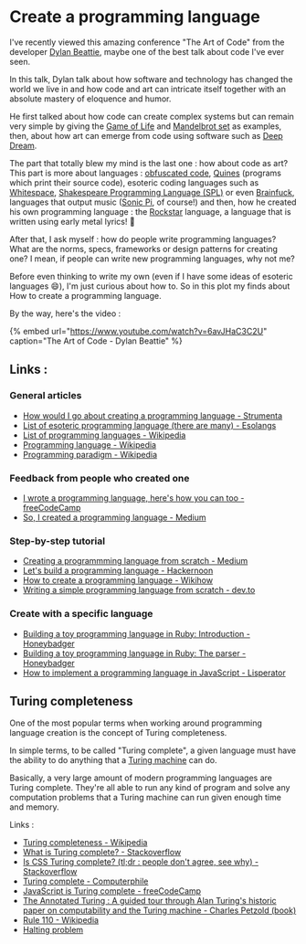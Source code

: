 # Create a programming language

I've recently viewed this amazing conference "The Art of Code" from the developer [Dylan Beattie](https://dylanbeattie.net/about), maybe one of the best talk about code I've ever seen.

In this talk, Dylan talk about how software and technology has changed the world we live in and how code and art can intricate itself together with an absolute mastery of eloquence and humor.

He first talked about how code can create complex systems but can remain very simple by giving the [Game of Life](https://en.wikipedia.org/wiki/Conway%27s_Game_of_Life) and [Mandelbrot set](https://en.wikipedia.org/wiki/Mandelbrot_set) as examples, then, about how art can emerge from code using software such as [Deep Dream](https://github.com/google/deepdream).

The part that totally blew my mind is the last one : how about code as art? This part is more about languages : [obfuscated code](https://en.wikipedia.org/wiki/Obfuscation_%28software%29), [Quines](https://en.wikipedia.org/wiki/Quine_%28computing%29) \(programs which print their source code\), esoteric coding languages such as [Whitespace](https://esolangs.org/wiki/Whitespace), [Shakespeare Programming Language \(SPL\)](https://fr.wikipedia.org/wiki/Shakespeare_Programming_Language) or even [Brainfuck](https://esolangs.org/wiki/Brainfuck), languages that output music \([Sonic Pi](https://sonic-pi.net/), of course!\) and then, how he created his own programming language : the [Rockstar](https://github.com/RockstarLang/rockstar) language, a language that is written using early metal lyrics! 🎸

After that, I ask myself : how do people write programming languages? What are the norms, specs, frameworks or design patterns for creating one? I mean, if people can write new programming languages, why not me?

Before even thinking to write my own \(even if I have some ideas of esoteric languages 😄\), I'm just curious about how to. So in this plot my finds about How to create a programming language.

By the way, here's the video :

{% embed url="https://www.youtube.com/watch?v=6avJHaC3C2U" caption="The Art of Code - Dylan Beattie" %}

## Links :

### General articles

* [How would I go about creating a programming language - Strumenta](https://tomassetti.me/how-to-create-programming-language/)
* [List of esoteric programming language \(there are many\) - Esolangs](https://esolangs.org/wiki/Language_list)
* [List of programming languages - Wikipedia](https://en.wikipedia.org/wiki/List_of_programming_languages)
* [Programming language - Wikipedia](https://en.wikipedia.org/wiki/Programming_language)
* [Programming paradigm - Wikipedia](https://en.wikipedia.org/wiki/Programming_paradigm)

### Feedback from people who created one

* [I wrote a programming language, here's how you can too - freeCodeCamp](https://www.freecodecamp.org/news/the-programming-language-pipeline-91d3f449c919/)
* [So, I created a programming language - Medium](https://medium.com/young-coder/so-i-created-a-programming-language-4d9c11038d22)

### Step-by-step tutorial

* [Creating a programmming language from scratch - Medium](https://medium.com/swlh/creating-a-programming-language-from-scratch-244b88e33e2f)
* [Let's build a programming language - Hackernoon](https://hackernoon.com/lets-build-a-programming-language-2612349105c6)
* [How to create a programming language - Wikihow](https://www.wikihow.com/Create-a-Programming-Language)
* [Writing a simple programming language from scratch - dev.to](https://dev.to/evantypanski/writing-a-simple-programming-language-from-scratch-part-1-54a2)

### Create with a specific language

* [Building a toy programming language in Ruby: Introduction - Honeybadger](https://www.honeybadger.io/blog/stoffle-introduction/)
* [Building a toy programming language in Ruby: The parser - Honeybadger](https://www.honeybadger.io/blog/ruby-parser-stoffle/)
* [How to implement a programming language in JavaScript - Lisperator](http://lisperator.net/pltut/)

## Turing completeness

One of the most popular terms when working around programming language creation is the concept of Turing completeness.

In simple terms, to be called "Turing complete", a given language must have the ability to do anything that a [Turing machine](https://www.youtube.com/watch?v=PLVCscCY4xI) can do.

Basically, a very large amount of modern programming languages are Turing complete. They're all able to run any kind of program and solve any computation problems that a Turing machine can run given enough time and memory.

Links :

* [Turing completeness - Wikipedia](https://en.wikipedia.org/wiki/Turing_completeness)
* [What is Turing complete? - Stackoverflow](https://stackoverflow.com/questions/7284/what-is-turing-complete)
* [Is CSS Turing complete? \(tl;dr : people don't agree, see why\) - Stackoverflow](https://stackoverflow.com/questions/7284/what-is-turing-complete)
* [Turing complete - Computerphile](https://www.youtube.com/watch?v=RPQD7-AOjMI)
* [JavaScript is Turing complete - freeCodeCamp](https://www.freecodecamp.org/news/javascript-is-turing-complete-explained-41a34287d263/#.6t0b2w66p)
* [The Annotated Turing : A guided tour through Alan Turing's historic paper on computability and the Turing machine - Charles Petzold \(book\)](https://www.amazon.com/dp/0470229055)
* [Rule 110 - Wikipedia](https://en.wikipedia.org/wiki/Rule_110)
* [Halting problem](https://en.wikipedia.org/wiki/Halting_problem)

